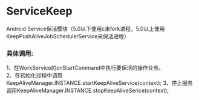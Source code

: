 # ServiceKeep
Android Service保活模块（5.0以下使用c来fork进程，5.0以上使用KeepPushAliveJobSchedulerService来保活进程）  

### 具体调用:   
1、在WorkService的onStartCommand中执行要保活的操作业务。  
2、在初始化过程中调用KeepAliveManager.INSTANCE.startKeepAliveService(context);
3、停止服务调用KeepAliveManager.INSTANCE.stopKeepAliveSerice(context);
   

